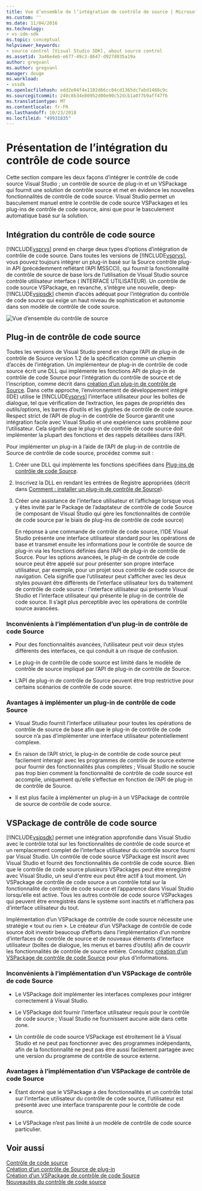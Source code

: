 ```yaml
---
title: Vue d’ensemble de l’intégration de contrôle de source | Microsoft Docs
ms.custom: ''
ms.date: 11/04/2016
ms.technology:
- vs-ide-sdk
ms.topic: conceptual
helpviewer_keywords:
- source control [Visual Studio SDK], about source control
ms.assetid: 3a46e4eb-e677-49c3-8647-d927d035a19a
author: gregvanl
ms.author: gregvanl
manager: douge
ms.workload:
- vssdk
ms.openlocfilehash: edd2e04f4e1102d66cc04cd1365dc7abd1488c9c
ms.sourcegitcommit: 240c8b34e80952d00e90c52dcb1a077b9aff47f6
ms.translationtype: MT
ms.contentlocale: fr-FR
ms.lasthandoff: 10/23/2018
ms.locfileid: "49931835"
---
```

# <a name="source-control-integration-overview"></a>Présentation de l’intégration du contrôle de code source
Cette section compare les deux façons d’intégrer le contrôle de code source Visual Studio ; un contrôle de source de plug-in et un VSPackage qui fournit une solution de contrôle source et met en évidence les nouvelles fonctionnalités de contrôle de code source. Visual Studio permet un basculement manuel entre le contrôle de code source VSPackages et les plug-ins de contrôle de code source, ainsi que pour le basculement automatique basé sur la solution.  
  
## <a name="source-control-integration"></a>Intégration du contrôle de code source  
 [!INCLUDE[vsprvs](../../code-quality/includes/vsprvs_md.md)] prend en charge deux types d’options d’intégration de contrôle de code source. Dans toutes les versions de [!INCLUDE[vsprvs](../../code-quality/includes/vsprvs_md.md)], vous pouvez toujours intégrer un plug-in basé sur la Source contrôle plug-in API (précédemment reflétant l’API MSSCCI), qui fournit la fonctionnalité de contrôle de source de base lors de l’utilisation de Visual Studio source contrôle utilisateur interface ( INTERFACE UTILISATEUR). Un contrôle de code source VSPackage, en revanche, s’intègre une nouvelle, deep- [!INCLUDE[vsipsdk](../../extensibility/includes/vsipsdk_md.md)] chemin d’accès adéquat pour l’intégration du contrôle de code source qui exige un haut niveau de sophistication et autonomie dans son modèle de contrôle de code source.  
  
 ![Vue d’ensemble du contrôle de source](../../extensibility/internals/media/sourcectnrloverview.gif "SourceCtnrlOverview")  
  
## <a name="source-control-plug-in"></a>Plug-in de contrôle de code source  
 Toutes les versions de Visual Studio prend en charge l’API de plug-in de contrôle de Source version 1.2 de la spécification comme un chemin d’accès de l’intégration. Un implémenteur de plug-in de contrôle de code source écrit une DLL qui implémente les fonctions API de plug-in de contrôle de code Source pour l’intégration du contrôle de source et de l’inscription, comme décrit dans [création d’un plug-in de contrôle de Source](../../extensibility/internals/creating-a-source-control-plug-in.md). Dans cette approche, l’environnement de développement intégré (IDE) utilise le [!INCLUDE[vsprvs](../../code-quality/includes/vsprvs_md.md)] l’interface utilisateur pour les boîtes de dialogue, tel que vérification de l’extraction, les pages de propriétés des outils/options, les barres d’outils et les glyphes de contrôle de code source. Respect strict de l’API de plug-in de contrôle de Source garantit une intégration facile avec Visual Studio et une expérience sans problème pour l’utilisateur. Cela signifie que le plug-in de contrôle de code source doit implémenter la plupart des fonctions et des rappels détaillées dans l’API.  
  
 Pour implémenter un plug-in à l’aide de l’API de plug-in de contrôle de Source de contrôle de code source, procédez comme suit :  
  
1. Créer une DLL qui implémente les fonctions spécifiées dans [Plug-ins de contrôle de code Source](../../extensibility/source-control-plug-ins.md).  
  
2. Inscrivez la DLL en rendant les entrées de Registre appropriées (décrit dans [Comment : installer un plug-in de contrôle de Source](../../extensibility/internals/how-to-install-a-source-control-plug-in.md)).  
  
3. Créer une assistance de l’interface utilisateur et l’affichage lorsque vous y êtes invité par le Package de l’adaptateur de contrôle de code Source (le composant de Visual Studio qui gère les fonctionnalités de contrôle de code source par le biais de plug-ins de contrôle de code source)  
  
   En réponse à une commande de contrôle de code source, l’IDE Visual Studio présente une interface utilisateur standard pour les opérations de base et transmet ensuite les informations pour le contrôle de source de plug-in via les fonctions définies dans l’API de plug-in de contrôle de Source. Pour les options avancées, le plug-in de contrôle de code source peut être appelé sur pour présenter son propre interface utilisateur, par exemple, pour un projet sous contrôle de code source de navigation. Cela signifie que l’utilisateur peut s’afficher avec les deux styles pouvant être différents de l’interface utilisateur lors du traitement de contrôle de code source : l’interface utilisateur qui présente Visual Studio et l’interface utilisateur qui présente le plug-in de contrôle de code source. Il s’agit plus perceptible avec les opérations de contrôle source avancées.  
  
### <a name="drawbacks-to-implementing-a-source-control-plug-in"></a>Inconvénients à l’implémentation d’un plug-in de contrôle de code Source  
  
-   Pour des fonctionnalités avancées, l’utilisateur peut voir deux styles différents des interfaces, ce qui conduit à un risque de confusion.  
  
-   Le plug-in de contrôle de code source est limité dans le modèle de contrôle de source impliqué par l’API de plug-in de contrôle de Source.  
  
-   L’API de plug-in de contrôle de Source peuvent être trop restrictive pour certains scénarios de contrôle de code source.  
  
### <a name="advantages-to-implementing-a-source-control-plug-in"></a>Avantages à implémenter un plug-in de contrôle de code Source  
  
-   Visual Studio fournit l’interface utilisateur pour toutes les opérations de contrôle de source de base afin que le plug-in de contrôle de code source n’a pas d’implémenter une interface utilisateur potentiellement complexe.  
  
-   En raison de l’API strict, le plug-in de contrôle de code source peut facilement interagir avec les programmes de contrôle de source externe pour fournir des fonctionnalités plus complètes ; Visual Studio ne soucie pas trop bien comment la fonctionnalité de contrôle de code source est accomplie, uniquement qu’elle s’effectue en fonction de l’API de plug-in de contrôle de Source.  
  
-   Il est plus facile à implémenter un plug-in à un VSPackage de contrôle de source de contrôle de code source.  
  
## <a name="source-control-vspackage"></a>VSPackage de contrôle de code source  
 [!INCLUDE[vsipsdk](../../extensibility/includes/vsipsdk_md.md)] permet une intégration approfondie dans Visual Studio avec le contrôle total sur les fonctionnalités de contrôle de code source et un remplacement complet de l’interface utilisateur du contrôle source fourni par Visual Studio. Un contrôle de code source VSPackage est inscrit avec Visual Studio et fournit des fonctionnalités de contrôle de code source. Bien que le contrôle de code source plusieurs VSPackages peut être enregistré avec Visual Studio, un seul d'entre eux peut être actif à tout moment. Un VSPackage de contrôle de code source a un contrôle total sur la fonctionnalité de contrôle de code source et l’apparence dans Visual Studio lorsqu’elle est active. Tous les autres contrôle de code source VSPackages qui peuvent être enregistrés dans le système sont inactifs et n’affichera pas d’interface utilisateur du tout.  
  
 Implémentation d’un VSPackage de contrôle de code source nécessite une stratégie « tout ou rien ». Le créateur d’un VSPackage de contrôle de code source doit investir beaucoup d’efforts dans l’implémentation d’un nombre d’interfaces de contrôle de source et de nouveaux éléments d’interface utilisateur (boîtes de dialogue, les menus et barres d’outils) afin de couvrir les fonctionnalités de contrôle de source entière. Consultez [création d’un VSPackage de contrôle de code Source](../../extensibility/internals/creating-a-source-control-vspackage.md) pour plus d’informations.  
  
### <a name="drawbacks-to-implementing-a-source-control-vspackage"></a>Inconvénients à l’implémentation d’un VSPackage de contrôle de code Source  
  
-   Le VSPackage doit implémenter les interfaces complexes pour intégrer correctement à Visual Studio.  
  
-   Le VSPackage doit fournir l’interface utilisateur requis pour le contrôle de code source ; Visual Studio ne fournissent aucune aide dans cette zone.  
  
-   Un contrôle de code source VSPackage est étroitement lié à Visual Studio et ne peut pas fonctionner avec des programmes indépendants, afin de la fonctionnalité ne peut pas être aussi facilement partagée avec une version du programme de contrôle de source externe.  
  
### <a name="advantages-to-implementing-a-source-control-vspackage"></a>Avantages à l’implémentation d’un VSPackage de contrôle de code Source  
  
-   Étant donné que le VSPackage a des fonctionnalités et un contrôle total sur l’interface utilisateur du contrôle de code source, l’utilisateur est présenté avec une interface transparente pour le contrôle de code source.  
  
-   Le VSPackage n’est pas limité à un modèle de contrôle de code source particulier.  
  
## <a name="see-also"></a>Voir aussi  
 [Contrôle de code source](../../extensibility/internals/source-control.md)   
 [Création d’un contrôle de Source de plug-in](../../extensibility/internals/creating-a-source-control-plug-in.md)   
 [Création d’un VSPackage de contrôle de code Source](../../extensibility/internals/creating-a-source-control-vspackage.md)   
 [Nouveautés du contrôle de code source](../../extensibility/internals/what-s-new-in-source-control.md)